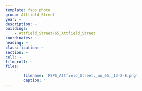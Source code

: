 ```yaml
---
template: fsps_photo
group: Attfield_Street
year: ~
description: ~
buildings:
    - Attfield_Street/65_Attfield_Street
coordinates: ~
heading: ~
classification: ~
section: ~
cell: ~
film_roll: ~
files:
    -
        filename: 'FSPS_Attfield_Street,_no_65,_13-2-E.png'
        caption: ''
---
```


